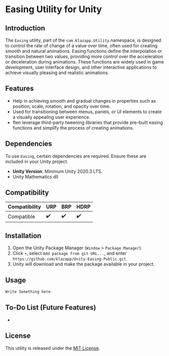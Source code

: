 # Easing Utility for Unity

## Introduction
The `Easing` utility, part of the `com.Klazapp.Utility` namespace, is designed to control the rate of change of a value over time, often used for creating smooth and natural animations. Easing functions define the interpolation or transition between two values, providing more control over the acceleration or deceleration during animations. These functions are widely used in game development, user interface design, and other interactive applications to achieve visually pleasing and realistic animations.

## Features
- Help in achieving smooth and gradual changes in properties such as position, scale, rotation, and opacity over time.
- Used for transitioning between menus, panels, or UI elements to create a visually appealing user experience.
- ften leverage third-party tweening libraries that provide pre-built easing functions and simplify the process of creating animations.

## Dependencies
To use `Easing`, certain dependencies are required. Ensure these are included in your Unity project.
- **Unity Version**: Minimum Unity 2020.3 LTS.
- Unity Mathematics dll

## Compatibility
| Compatibility        | URP | BRP | HDRP |
|----------------------|-----|-----|------|
| Compatible           | ✔️  | ✔️  | ✔️   |

## Installation
1. Open the Unity Package Manager (`Window` > `Package Manager`).
2. Click `+`, select `Add package from git URL...`, and enter `https://github.com/klazapp/Unity-Easing-Public.git`.
3. Unity will download and make the package available in your project.

## Usage
```csharp
Write Something here
```

## To-Do List (Future Features)
- 

## License
This utility is released under the [MIT License](LICENSE).
